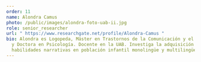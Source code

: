 ```yaml
---
order: 11
name: Alondra Camus
photo: /public/images/alondra-foto-uab-ii.jpg
role: senior_researcher
url: " https://www.researchgate.net/profile/Alondra-Camus "
bio: Alondra es Logopeda, Máster en Trastornos de la Comunicación y el Lenguaje
  y Doctora en Psicología. Docente en la UAB. Investiga la adquisición de las
  habilidades narrativas en población infantil monolingüe y multilingüe.
---
```

